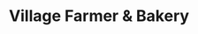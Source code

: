 ---
title: "Village Farmer & Bakery"
url: /delaware-water-gap/village-farmer-und-bakery/
shop: Konditorei
---
